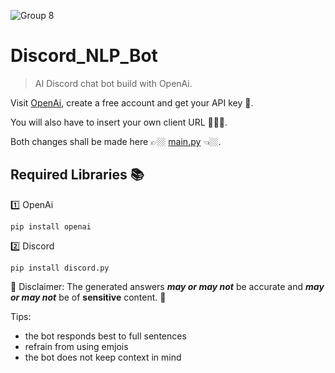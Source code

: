 ![Group 8](https://user-images.githubusercontent.com/69219273/162157433-34bcea6c-0d70-4e63-9d6a-c835f8d4d224.png)




# Discord_NLP_Bot
 > AI Discord chat bot build with OpenAi.


Visit [OpenAi](https://auth0.openai.com/u/login?state=hKFo2SBvS3UtY01Wd1BuM3JJakpXRDl1X1NFZVNGYkEyUDdaNqFur3VuaXZlcnNhbC1sb2dpbqN0aWTZIGVka3JUNFktcWV5dkRPeU1fVWtycWVRUnFQMkNSb2dYo2NpZNkgRFJpdnNubTJNdTQyVDNLT3BxZHR3QjNOWXZpSFl6d0Q),
create a free account and get your API key 🔑.

You will also have to insert your own client URL 🤷🏼‍♂️.

Both changes shall be made here 👉🏼 [main.py](https://github.com/b1twe1ser/Discord_NLP_Bot/blob/master/main.py) 👈🏼.

## Required Libraries 📚
1️⃣ OpenAi 
```
pip install openai
```
2️⃣ Discord
```
pip install discord.py
```



🚨 Disclaimer: The generated answers ***may or may not*** be accurate and ***may or may not*** be of **sensitive** content. 🚨

Tips: 
  - the bot responds best to full sentences
  - refrain from using emjois 
  - the bot does not keep context in mind
